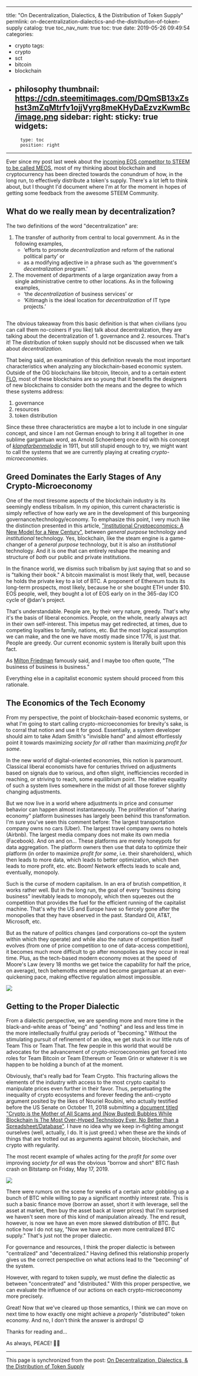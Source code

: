 
---
title: "On Decentralization, Dialectics, & the Distribution of Token Supply"
permlink: on-decentralization-dialectics-and-the-distribution-of-token-supply
catalog: true
toc_nav_num: true
toc: true
date: 2019-05-26 09:49:54
categories:
- crypto
tags:
- crypto
- sct
- bitcoin
- blockchain
- philosophy
thumbnail: https://cdn.steemitimages.com/DQmSB13xZshst3mZqMtrfv1ojjVyrg8meKHyDaEzvzKwmBc/image.png
sidebar:
    right:
        sticky: true
widgets:
    -
        type: toc
        position: right
---


Ever since my post last week about the [incoming EOS competitor to STEEM to be called MEOS](https://steemit.com/steem/@shanghaipreneur/on-the-future-of-steem-and-meos-the-steem-killer), most of my thinking about blockchain and cryptocurrency has been directed towards the conundrum of how, in the long run, to effectively distribute a token's supply. There's a lot left to think about, but I thought I'd document where I'm at for the moment in hopes of getting some feedback from the awesome STEEM Community.

## What do we really mean by decentralization? ##

The two definitions of the word "decentralization" are:

1. The transfer of authority from central to local government. As in the following examples,
    * ‘efforts to promote *decentralization* and reform of the national political party’ or
    * as a modifying adjective in a phrase such as ‘the government's *decentralization* program.’
2. The movement of departments of a large organization away from a single administrative centre to other locations. As in the following examples,
     * ‘the *decentralization* of business services’ or
     * ‘Kiltimagh is the ideal location for *decentralization* of IT type projects.’
##
The obvious takeaway from this basic definition is that when civilians (you can call them no-coiners if you like) talk about decentralization, they are talking about the decentralization of 1. governance and 2. resources. That's it! The distribution of token supply should not be discussed when we talk about *decentralization*.

That being said, an examination of this definition reveals the most important characteristics when analyzing any blockchain-based economic system. Outside of the OG blockchains like bitcoin, litecoin, and to a certain extent [FLO](https://www.flo.cash/), most of these blockchains are so young that it benefits the designers of new blockchains to consider both the means and the degree to which these systems address:
1. governance
2. resources
3. token distribution

Since these three characteristics are maybe a lot to include in one singular concept, and since I am not German enough to bring it all together in one sublime gargantuan word, as Arnold Schoenberg once did with his concept of [*klangfarbenmelodie*](https://www.youtube.com/watch?v=ynahZfiIlEk) in 1911, but still stupid enough to try, we might want to call the systems that we are currently playing at creating *crypto-microeconomies*.

## Greed Dominates the Early Stages of Any Crypto-Microeconomy ##

One of the most tiresome aspects of the blockchain industry is its seemingly endless tribalism. In my opinion, this current characteristic is simply reflective of how early we are in the development of this burgeoning governance/technology/economy. To emphasize this point, I very much like the distinction presented in this article, ["Institutional Cryptoeconomics: A New Model for a New Century"](https://www.coindesk.com/institutional-cryptoeconomics), between *general purpose* technology and *institutional* technology. Yes, blockchain, like the steam engine is a game-changer of a *general purpose* technology, but it is also an *institutional* technology. And it is one that can entirely reshape the meaning and structure of *both* our public and private institutions.

In the finance world, we dismiss such tribalism by just saying that so and so is "talking their book." A bitcoin maximalist is most likely that, well, because he holds the private key to a lot of BTC. A proponent of Ethereum touts its long-term prospects, most likely, because he or she bought ETH under $10. EOS people, well, they bought a lot of EOS early on in the 365-day ICO cycle of @dan's project.

That's understandable. People are, by their very nature, greedy. That's why it's the basis of liberal economics. People, on the whole, nearly always act in their own self-interest. This impetus may get redirected, at times, due to competing loyalties to family, nations, etc. But the most logical assumption we can make, and the one we have mostly made since 1776, is just that. People are greedy. Our current economic system is literally built upon this fact.

As [Milton Friedman](https://www.youtube.com/watch?v=iPqdRqacpFk) famously said, and I maybe too often quote, "The business of business is business."

Everything else in a capitalist economic system should proceed from this rationale.

## The Economics of the Tech Economy ##

From my perspective, the point of blockchain-based economic systems, or what I'm going to start calling crypto-microeconomies for brevity's sake, is to corral that notion and use it for good. Essentially, a system developer should aim to take Adam Smith's "invisible hand" and almost effortlessly point it towards maximizing *society for all* rather than maximizing *profit for some*.

In the new world of digital-oriented economies, this notion is paramount. Classical liberal economists have for centuries thrived on adjustments based on signals due to various, and often slight, inefficiencies recorded in reaching, or striving to reach, some equilibrium point. The relative equality of such a system lives somewhere in the midst of all those forever slightly changing adjustments.

But we now live in a world where adjustments in price and consumer behavior can happen almost instantaneously. The proliferation of "sharing economy" platform businesses has largely been behind this transformation. I'm sure you've seen this comment before: The largest transportation company owns no cars (Uber). The largest travel company owns no hotels (Airbnb). The largest media company does not make its own media (Facebook). And on and on... These platforms are merely honeypots for data aggregation. The platform owners then use that data to optimize their platform (in order to maximize *profit for some*, i.e. their shareholders), which then leads to more data, which leads to better optimization, which then leads to more profit, etc. etc. Boom! Network effects leads to scale and, eventually, monopoly.

Such is the curse of modern capitalism. In an era of brutish competition, it works rather well. But in the long run, the goal of every "business doing business" inevitably leads to monopoly, which then squeezes out the competition that provides the fuel for the efficient running of the capitalist machine. That's why the US and Europe have so fiercely gone after the monopolies that they have observed in the past. Standard Oil, AT&T, Microsoft, etc.

But as the nature of politics changes (and corporations co-opt the system within which they operate) and while also the nature of competition itself evolves (from one of price competition to one of data-access competition), it becomes much more difficult to go after monopolies as they occur in real time. Plus, as the tech-based modern economy moves at the speed of Moore's Law (every 18 months we get twice the capability for half the price, on average), tech behemoths emerge and become gargantuan at an ever-quickening pace, making effective regulation almost impossible.

![](https://cdn.steemitimages.com/DQmSB13xZshst3mZqMtrfv1ojjVyrg8meKHyDaEzvzKwmBc/image.png)

## Getting to the Proper Dialectic ##

From a dialectic perspective, we are spending more and more time in the black-and-white areas of "being" and "nothing" and less and less time in the more intellectually fruitful gray periods of "becoming." Without the stimulating pursuit of refinement of an idea, we get stuck in our little ruts of Team This or Team That. The few people in this world that would be advocates for the advancement of crypto-microeconomies get forced into roles for Team Bitcoin or Team Ethereum or Team Grin or whatever it is we happen to be holding a bunch of at the moment.

Obviously, that's really bad for Team Crypto. This fracturing allows the elements of the industry with access to the most crypto capital to manipulate prices even further in their favor. Thus, perpetuating the inequality of crypto ecosystems and forever feeding the anti-crypto argument posited by the likes of Nouriel Roubini, who actually testified before the US Senate on October 11, 2018 submitting a [document titled "Crypto is the Mother of All Scams and (Now Busted) Bubbles While Blockchain Is The Most Over-Hyped Technology Ever, No Better than a Spreadsheet/Database"](https://www.banking.senate.gov/imo/media/doc/Roubini%20Testimony%2010-11-18.pdf). I have no idea why we keep in-fighting amongst ourselves (well, actually, I do. It is just greed.) when these are the kinds of things that are trotted out as arguments against bitcoin, blockchain, and crypto with regularity.

The most recent example of whales acting for the *profit for some* over improving *society for all* was the obvious "borrow and short" BTC flash crash on Bitstamp on Friday, May 17, 2019.

![](https://cdn.steemitimages.com/DQmbrVZDWGMRHhznhXiJHWubpmkETJ4cMzsroJUd3fJNVTP/image.png)

There were rumors on the scene for weeks of a certain actor gobbling up a bunch of BTC while willing to pay a significant monthly interest rate. This is such a basic finance move (borrow an asset, short it with leverage, sell the asset at market, then buy the asset back at lower prices) that I'm surprised we haven't seen more of this kind of manipulation already. The end result, however, is now we have an even more skewed distribution of BTC. But notice how I do not say, "Now we have an even more centralized BTC supply." That's just not the proper dialectic.

For governance and resources, I think the proper dialectic is between "centralized" and "decentralized." Having defined this relationship properly gives us the correct perspective on what actions lead to the "becoming" of the system.

However, with regard to token supply, we must define the dialectic as between "concentrated" and "distributed." With this proper perspective, we can evaluate the influence of our actions on each crypto-microeconomy more precisely.

Great! Now that we've cleared up those semantics, I think we can move on next time to how exactly one might achieve a *properly* "distributed" token economy. And no, I don't think the answer is airdrops! 😉

Thanks for reading and...

As always, PEACE! ✌🏼

- - -

This page is synchronized from the post: [On Decentralization, Dialectics, & the Distribution of Token Supply](https://steemit.com/@shanghaipreneur/on-decentralization-dialectics-and-the-distribution-of-token-supply)
